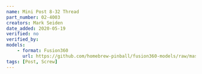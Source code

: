 ```yaml
---
name: Mini Post 8-32 Thread
part_number: 02-4003
creators: Mark Seiden
date_added: 2020-05-19
verified: no
verified_by:
models: 
    - format: Fusion360
      url: https://github.com/homebrew-pinball/fusion360-models/raw/master/posts/Mini%20Post%208-32%20Thread%2002-4003.f3d
tags: [Post, Screw]
---
```

